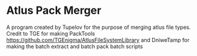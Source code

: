 # Atlus Pack Merger
A program created by Tupelov for the purpose of merging atlus file types. Credit to TGE for making PackTools https://github.com/TGEnigma/AtlusFileSystemLibrary and DniweTamp for making the batch extract and batch pack batch scripts
